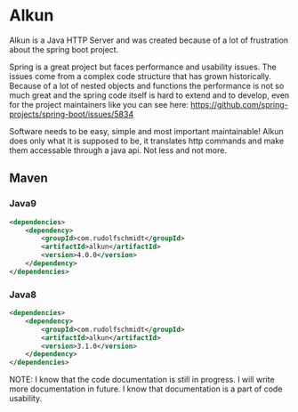 # Alkun
Alkun is a Java HTTP Server and was created because of a lot of frustration about the spring boot project.

Spring is a great project but faces performance and usability issues. The issues come from a complex code structure that has grown historically. Because of a lot of nested objects and functions the performance is not so much great and the spring code itself is hard to extend and to develop, even for the project maintainers like you can see here: https://github.com/spring-projects/spring-boot/issues/5834

Software needs to be easy, simple and most important maintainable! Alkun does only what it is supposed to be, it translates http commands and make them accessable through a java api. Not less and not more.

## Maven

### Java9
```xml
<dependencies>
    <dependency>
        <groupId>com.rudolfschmidt</groupId>
        <artifactId>alkun</artifactId>
        <version>4.0.0</version>
    </dependency>
</dependencies>
```

### Java8
```xml
<dependencies>
    <dependency>
        <groupId>com.rudolfschmidt</groupId>
        <artifactId>alkun</artifactId>
        <version>3.1.0</version>
    </dependency>
</dependencies>
```

NOTE: I know that the code documentation is still in progress. I will write more documentation in future. I know that documentation is a part of code usability.
